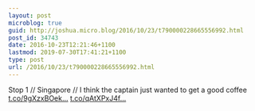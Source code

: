 ```yaml
---
layout: post
microblog: true
guid: http://joshua.micro.blog/2016/10/23/t790000228665556992.html
post_id: 34743
date: 2016-10-23T12:21:46+1100
lastmod: 2019-07-30T17:41:21+1100
type: post
url: /2016/10/23/t790000228665556992.html
---
```

Stop 1 // Singapore // I think the captain just wanted to get a good coffee [t.co/9gXzxBOek...](https://t.co/9gXzxBOeka) [t.co/qAtXPxJ4f...](https://t.co/qAtXPxJ4fk)

